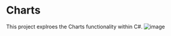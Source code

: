 # Charts
This project explroes the Charts functionality within C#.
![image](https://user-images.githubusercontent.com/75691955/118149717-7065ea80-b3d7-11eb-8ed0-8ef3ac88af99.png)
